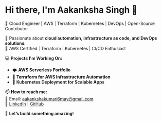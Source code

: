 # Hi there, I'm Aakanksha Singh 👋  
🚀 Cloud Engineer | AWS | Terraform | Kubernetes | DevOps | Open-Source Contributor  

🔹 Passionate about **cloud automation, infrastructure as code, and DevOps solutions**.  
🔹 AWS Certified | Terraform | Kubernetes | CI/CD Enthusiast  

💻 **Projects I'm Working On:**  
- 🌩 **AWS Serverless Portfolio**  
- 🔧 **Terraform for AWS Infrastructure Automation**  
- 🐳 **Kubernetes Deployment for Scalable Apps**  

📫 **How to reach me:**  
📩 Email: aakankshakumari6may@gmail.com  
🔗 [LinkedIn](https://linkedin.com/in/aakankshasinghofficial) | [GitHub](https://github.com/Aakanksha6may)  

🚀 **Let’s build something amazing!**  
